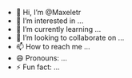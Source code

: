 - 👋 Hi, I’m @Maxeletr
- 👀 I’m interested in ...
- 🌱 I’m currently learning ...
- 💞️ I’m looking to collaborate on ...
- 📫 How to reach me ...
- 😄 Pronouns: ...
- ⚡ Fun fact: ...

<!---
Maxeletr/Maxeletr is a ✨ special ✨ repository because its `README.md` (this file) appears on your GitHub profile.
You can click the Preview link to take a look at your changes.
--->

